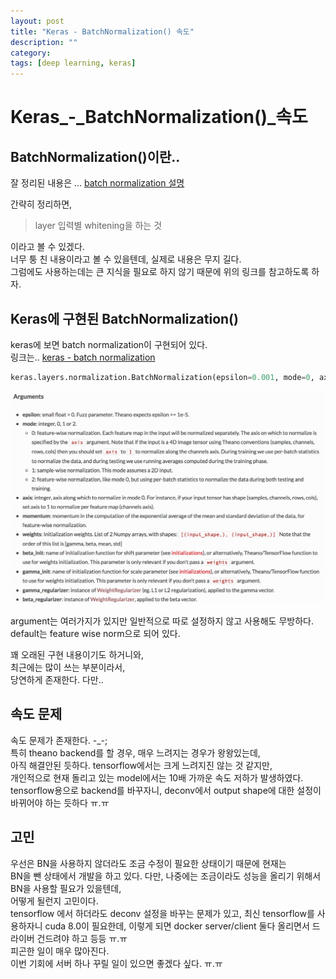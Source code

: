 ```yaml
---
layout: post
title: "Keras - BatchNormalization() 속도"
description: ""
category:
tags: [deep learning, keras]
---
```

# Keras_-_BatchNormalization()_속도
## BatchNormalization()이란..
잘 정리된 내용은 …
[batch normalization 설명](https://shuuki4.wordpress.com/2016/01/13/batch-normalization-설명-및-구현/)

간략히 정리하면,

> layer 입력별 whitening을 하는 것  

이라고 볼 수 있겠다.  
너무 퉁 친 내용이라고 볼 수 있을텐데, 실제로 내용은 무지 길다.  
그럼에도 사용하는데는 큰 지식을 필요로 하지 않기 때문에 위의 링크를 참고하도록 하자.

## Keras에 구현된 BatchNormalization()
keras에 보면 batch normalization이 구현되어 있다.  
링크는.. 
[keras - batch normalization](https://keras.io/layers/normalization/)

```python
keras.layers.normalization.BatchNormalization(epsilon=0.001, mode=0, axis=-1, momentum=0.99, weights=None, beta_init='zero', gamma_init='one', gamma_regularizer=None, beta_regularizer=None)
```

![](/assets/2017-02-08-Keras-BatchNormalization()/3157177D-8ED3-45EB-92B6-F08F1D5CB00D.png)

argument는 여러가지가 있지만 일반적으로 따로 설정하지 않고 사용해도 무방하다.   
default는 feature wise norm으로 되어 있다.

꽤 오래된 구현 내용이기도 하거니와,  
최근에는 많이 쓰는 부분이라서,  
당연하게 존재한다. 다만..

## 속도 문제
속도 문제가 존재한다. -_-;  
특히 theano backend를 할 경우, 매우 느려지는 경우가 왕왕있는데,  
아직 해결안된 듯하다.
tensorflow에서는 크게 느려지진 않는 것 같지만,  
개인적으로 현재 돌리고 있는 model에서는 10배 가까운 속도 저하가 발생하였다.  
tensorflow용으로 backend를 바꾸자니, deconv에서 output shape에 대한 설정이 바뀌어야 하는 듯하다 ㅠ.ㅠ  


## 고민
우선은 BN을 사용하지 않더라도 조금 수정이 필요한 상태이기 때문에 현재는  
BN을 뺀 상태에서 개발을 하고 있다. 다만, 나중에는 조금이라도 성능을 올리기 위해서 BN을 사용할 필요가 있을텐데,  
어떻게 될런지 고민이다.  
tensorflow 에서 하더라도 deconv 설정을 바꾸는 문제가 있고, 
최신 tensorflow를 사용하자니 cuda 8.0이 필요한데, 이렇게 되면 docker server/client 둘다 올리면서 드라이버 건드려야 하고 등등 ㅠ.ㅠ  
피곤한 일이 매우 많아진다.   
이번 기회에 서버 하나 꾸릴 일이 있으면 좋겠다 싶다. ㅠ.ㅠ

